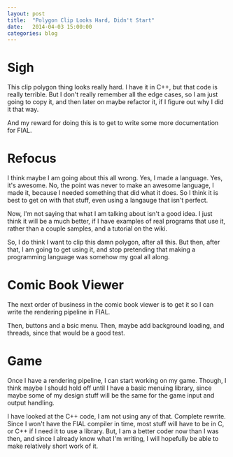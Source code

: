 ```yaml
---
layout: post
title:  "Polygon Clip Looks Hard, Didn't Start"
date:   2014-04-03 15:00:00
categories: blog
---
```


# Sigh

This clip polygon thing looks really hard.  I have it in C++, but that
code is really terrible.  But I don't really remember all the edge
cases, so I am just going to copy it, and then later on maybe refactor
it, if I figure out why I did it that way.

And my reward for doing this is to get to write some more
documentation for FIAL.

# Refocus

I think maybe I am going about this all wrong.  Yes, I made a
language.  Yes, it's awesome.  No, the point was never to make an
awesome language, I made it, because I needed something that did what
it does.  So I think it is best to get on with that stuff, even using
a langauge that isn't perfect.

Now, I'm not saying that what I am talking about isn't a good idea.  I
just think it will be a much better, if I have examples of real
programs that use it, rather than a couple samples, and a tutorial on
the wiki.

So, I do think I want to clip this damn polygon, after all this.  But
then, after that, I am going to get using it, and stop pretending that
making a programming language was somehow my goal all along.

# Comic Book Viewer

The next order of business in the comic book viewer is to get it so I
can write the rendering pipeline in FIAL.

Then, buttons and a bsic menu.  Then, maybe add background loading,
and threads, since that would be a good test.

# Game

Once I have a rendering pipeline, I can start working on my game.
Though, I think maybe I should hold off until I have a basic menuing
library, since maybe some of my design stuff will be the same for the
game input and output handling.

I have looked at the C++ code, I am not using any of that.  Complete
rewrite.  Since I won't have the FIAL compiler in time, most stuff
will have to be in C, or C++ if I need it to use a library.  But, I am
a better coder now than I was then, and since I already know what I'm
writing, I will hopefully be able to make relatively short work of it.
